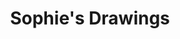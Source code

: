 ---
title: Sophie's Drawings
developer: Emibap
image: SophiesDrawings.jpg
link: http://sophiesdrawings.emibap.com/
ios: https://itunes.apple.com/us/app/sophies-drawings/id577807370
featured: true
---